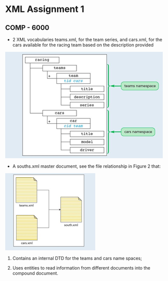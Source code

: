 # XML Assignment 1
## COMP - 6000

- 2 XML vocabularies teams.xml, for the team series, and cars.xml, for the cars available for the
racing team based on the description provided

![alt text](image.png)

- A souths.xml master document, see the file relationship in Figure 2 that:

![alt text](image-1.png)

1. Contains an internal DTD for the teams and cars name spaces;

2. Uses entities to read information from different documents into the compound document.
